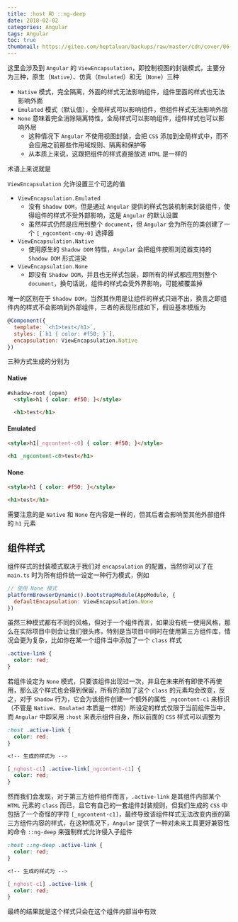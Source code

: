 ```yaml
---
title: :host 和 ::ng-deep
date: 2018-02-02
categories: Angular
tags: Angular
toc: true
thumbnail: https://gitee.com/heptaluan/backups/raw/master/cdn/cover/06.jpg
---
```


这里会涉及到 `Angular` 的 `ViewEncapsulation`，即控制视图的封装模式，主要分为三种，原生（`Native`）、仿真（`Emulated`）和无（`None`）三种

<!--more-->

* `Native` 模式，完全隔离，外面的样式无法影响组件，组件里面的样式也无法影响外面
* `Emulated` 模式（默认值），全局样式可以影响组件，但组件样式无法影响外层
* `None` 意味着完全消除隔离特性，全局样式可以影响组件，组件样式也可以影响外层
  * 这种情况下 `Angular` 不使用视图封装，会把 `CSS` 添加到全局样式中，而不会应用之前那些作用域规则、隔离和保护等
  * 从本质上来说，这跟把组件的样式直接放进 `HTML` 是一样的

术语上来说就是

`ViewEncapsulation` 允许设置三个可选的值

* `ViewEncapsulation.Emulated`
  * 没有 `Shadow DOM`，但是通过 `Angular` 提供的样式包装机制来封装组件，使得组件的样式不受外部影响，这是 `Angular` 的默认设置
  * 虽然样式仍然是应用到整个 `document`，但 `Angular` 会为所在的类创建了一个 `[_ngcontent-cmy-0]` 选择器
* `ViewEncapsulation.Native`
  * 使用原生的 `Shadow DOM` 特性，`Angular` 会把组件按照浏览器支持的 `Shadow DOM` 形式渲染
* `ViewEncapsulation.None`
  * 即没有 `Shadow DOM`，并且也无样式包装，即所有的样式都应用到整个 `document`，换句话说，组件的样式会受外界影响，可能被覆盖掉

唯一的区别在于 `Shadow DOM`，当然其作用是让组件的样式只进不出，换言之即组件内的样式不会影响到外部组件，三者的表现形成如下，假设基本模版为

```js
@Component({
  template: `<h1>test</h1>`,
  styles: [`h1 { color: #f50; }`],
  encapsulation: ViewEncapsulation.Native
})
```

三种方式生成的分别为

#### Native

```html
#shadow-root (open)
  <style>h1 { color: #f50; }</style>

  <h1>test</h1>
```

#### Emulated

```html
<style>h1[_ngcontent-c0] { color: #f50; }</style>

<h1 _ngcontent-c0>test</h1>
```

#### None

```html
<style>h1 { color: #f50; }</style>

<h1>test</h1>
```

需要注意的是 `Native` 和 `None` 在内容是一样的，但其后者会影响至其他外部组件的 `h1` 元素






## 组件样式

组件样式的封装模式取决于我们对 `encapsulation` 的配置，当然你可以了在 `main.ts` 时为所有组件统一设定一种行为模式，例如

```js
// 使用 None 模式
platformBrowserDynamic().bootstrapModule(AppModule, {
  defaultEncapsulation: ViewEncapsulation.None
})
```

虽然三种模式都有不同的风格，但对于一个组件而言，如果没有统一使用风格，那么在实际项目中则会让我们很头疼，特别是当项目中同时在使用第三方组件库，情况会更为复杂，比如你在某一个组件当中添加了一个 `class` 样式

```css
.active-link {
  color: red;
}
```

若组件设定为 `None` 模式，只要该组件出现过一次，并且在未来所有即使不再使用，那么这个样式也会得到保留，所有的添加了这个 `class` 的元素均会改变，反之，对于 `Shadow` 行为，它会为该组件创建一个额外的属性 `_ngcontent-c1` 来标识（不管是 `Native`、`Emulated` 本质是一样的）所设定的样式仅限于当前组件当中，而 `Angular` 中即采用 `:host` 来表示组件自身，所以前面的 `CSS` 样式可以调整为

```css
:host .active-link {
  color: red;
}

<!-- 生成的样式为 -->

[_nghost-c1] .active-link[_ngcontent-c1] {
  color: red;
}
```

然而我们会发现，对于第三方组件组件而言，`.active-link` 是其组件内部某个 `HTML` 元素的 `class` 而已，且它有自己的一套组件封装规则，但我们生成的 `CSS` 中包括了一个奇怪的字符 `[_ngcontent-c1]`，最终导致该组件样式无法改变内嵌的第三方组件内容的样式，在这种情况下，`Angular` 提供了一种对未来工具更好兼容性的命令 `::ng-deep` 来强制样式允许侵入子组件

```css
:host ::ng-deep .active-link {
  color: red;
}

<!-- 生成的样式为 -->

[_nghost-c1] .active-link {
  color: red;
}
```

最终的结果就是这个样式只会在这个组件内部当中有效


